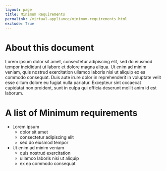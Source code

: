 ```yaml
---
layout: page
title: Minimum Requirements
permalink: /virtual-appliance/minimum-requirements.html
exclude: True
---
```


# About this document

Lorem ipsum dolor sit amet, consectetur adipiscing elit, sed do eiusmod tempor incididunt ut labore et dolore magna aliqua. Ut enim ad minim veniam, quis nostrud exercitation ullamco laboris nisi ut aliquip ex ea commodo consequat. Duis aute irure dolor in reprehenderit in voluptate velit esse cillum dolore eu fugiat nulla pariatur. Excepteur sint occaecat cupidatat non proident, sunt in culpa qui officia deserunt mollit anim id est laborum.

# A list of Minimum requirements
* Lorem ipsum
    * dolor sit amet
    * consectetur adipiscing elit
    * sed do eiusmod tempor
* Ut enim ad minim veniam
    * quis nostrud exercitation
    * ullamco laboris nisi ut aliquip
    * ex ea commodo consequat

